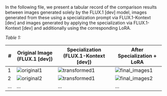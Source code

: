 In the following file, we present a tabular record of the comparison results between images generated solely by the FLUX.1 [dev] model, images generated from these using a specialization prompt via FLUX.1-Kontext [dev] and images generated by applying the specialization via FLUX.1-Kontext [dev] and additionally using the corresponding LoRA.

*Table 1:*

| # | Original Image (FLUX.1 [dev]) | Specialization (FLUX.1-Kontext [dev]) | After Specialization + LoRA |
|---|-------------------------------|--------------------------------------------|----------------------------|
| 1 | ![original1](../data/original/img_000.png) | ![transformed1](../data/original/img_000.png) | ![final_images1](../data/final_images/img_000.png) |
| 2 | ![original2](../data/original/img_001.png) | ![transformed1](../data/original/img_001.png) | ![final_images2](../data/final_images/img_001.png) |
| ... | ... | ... | ... |
